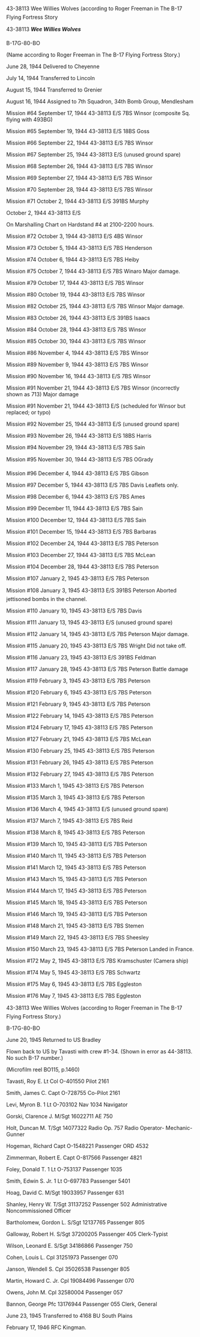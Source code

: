 





43-38113 Wee Willies Wolves (according to Roger Freeman in The B-17
Flying Fortress Story






 




43-38113 ***Wee Willies Wolves***

B-17G-80-BO

(Name according to Roger Freeman in The B-17 Flying
Fortress Story.)

June 28, 1944 Delivered to Cheyenne

July 14, 1944 Transferred to Lincoln

August 15, 1944 Transferred to Grenier

August 16, 1944 Assigned to 7th Squadron, 34th
Bomb Group, Mendlesham

Mission #64 September 17, 1944 43-38113 E/S 7BS Winsor
(composite Sq. flying with 493BG)

Mission #65 September 19, 1944 43-38113 E/S 18BS Goss

Mission #66 September 22, 1944 43-38113 E/S 7BS Winsor

Mission #67 September 25, 1944 43-38113 E/S (unused ground
spare)

Mission #68 September 26, 1944 43-38113 E/S 7BS Winsor

Mission #69 September 27, 1944 43-38113 E/S 7BS Winsor

Mission #70 September 28, 1944 43-38113 E/S 7BS Winsor

Mission #71 October 2, 1944 43-38113 E/S 391BS Murphy


October 2, 1944 43-38113 E/S

On Marshalling Chart on Hardstand #4 at 2100-2200 hours.

Mission #72 October 3, 1944 43-38113 E/S 4BS Winsor

Mission #73 October 5, 1944 43-38113 E/S 7BS Henderson

Mission #74 October 6, 1944 43-38113 E/S 7BS Heiby

Mission #75 October 7, 1944 43-38113 E/S 7BS
Winaro Major damage.

Mission #79 October 17, 1944 43-38113 E/S 7BS Winsor

Mission #80 October 19, 1944 43-38113 E/S 7BS Winsor

Mission #82 October 25, 1944 43-38113 E/S 7BS
Winsor Major damage.

Mission #83 October 26, 1944 43-38113 E/S 391BS Isaacs

Mission #84 October 28, 1944 43-38113 E/S 7BS Winsor

Mission #85 October 30, 1944 43-38113 E/S 7BS Winsor

Mission #86 November 4, 1944 43-38113 E/S 7BS Winsor

Mission #89 November 9, 1944 43-38113 E/S 7BS Winsor

Mission #90 November 16, 1944 43-38113 E/S 7BS Winsor

Mission #91 November 21, 1944 43-38113 E/S 7BS Winsor
(incorrectly shown as
713\)
Major damage

Mission #91 November 21, 1944 43-38113 E/S (scheduled for
Winsor but replaced; or typo)

Mission #92 November 25, 1944 43-38113 E/S (unused ground
spare)

Mission #93 November 26, 1944 43-38113 E/S 18BS Harris

Mission #94 November 29, 1944 43-38113 E/S 7BS Sain

Mission #95 November 30, 1944 43-38113 E/S 7BS OGrady

Mission #96 December 4, 1944 43-38113 E/S 7BS Gibson

Mission #97 December 5, 1944 43-38113 E/S 7BS Davis
Leaflets only.

Mission #98 December 6, 1944 43-38113 E/S 7BS Ames

Mission #99 December 11, 1944 43-38113 E/S 7BS Sain

Mission #100 December 12, 1944 43-38113 E/S 7BS Sain

Mission #101 December 15, 1944 43-38113 E/S 7BS Barbaras

Mission #102 December 24, 1944 43-38113 E/S 7BS Peterson

Mission #103 December 27, 1944 43-38113 E/S 7BS McLean

Mission #104 December 28, 1944 43-38113 E/S 7BS Peterson

Mission #107 January 2, 1945 43-38113 E/S 7BS Peterson

Mission #108 January 3, 1945 43-38113 E/S 391BS
Peterson
Aborted  jettisoned bombs in the channel.

Mission #110 January 10, 1945 43-38113 E/S 7BS Davis

Mission #111 January 13, 1945 43-38113 E/S (unused ground
spare)

Mission #112 January 14, 1945 43-38113 E/S 7BS
Peterson
Major damage.

Mission #115 January 20, 1945 43-38113 E/S 7BS
Wright Did not take off.

Mission #116 January 23, 1945 43-38113 E/S 391BS Feldman

Mission #117 January 28, 1945 43-38113 E/S 7BS
Peterson
Battle damage

Mission #119 February 3, 1945 43-38113 E/S 7BS Peterson

Mission #120 February 6, 1945 43-38113 E/S 7BS Peterson

Mission #121 February 9, 1945 43-38113 E/S 7BS Peterson

Mission #122 February 14, 1945 43-38113 E/S 7BS Peterson

Mission #124 February 17, 1945 43-38113 E/S 7BS Peterson

Mission #127 February 21, 1945 43-38113 E/S 7BS McLean

Mission #130 February 25, 1945 43-38113 E/S 7BS Peterson

Mission #131 February 26, 1945 43-38113 E/S 7BS Peterson

Mission #132 February 27, 1945 43-38113 E/S 7BS Peterson

Mission #133 March 1, 1945 43-38113 E/S 7BS Peterson

Mission #135 March 3, 1945 43-38113 E/S 7BS Peterson

Mission #136 March 4, 1945 43-38113 E/S (unused ground
spare)

Mission #137 March 7, 1945 43-38113 E/S 7BS Reid

Mission #138 March 8, 1945 43-38113 E/S 7BS Peterson

Mission #139 March 10, 1945 43-38113 E/S 7BS Peterson

Mission #140 March 11, 1945 43-38113 E/S 7BS Peterson

Mission #141 March 12, 1945 43-38113 E/S 7BS Peterson

Mission #143 March 15, 1945 43-38113 E/S 7BS Peterson

Mission #144 March 17, 1945 43-38113 E/S 7BS Peterson

Mission #145 March 18, 1945 43-38113 E/S 7BS Peterson

Mission #146 March 19, 1945 43-38113 E/S 7BS Peterson

Mission #148 March 21, 1945 43-38113 E/S 7BS Stemen

Mission #149 March 22, 1945 43-38113 E/S 7BS Sheesley

Mission #150 March 23, 1945 43-38113 E/S 7BS
Peterson
Landed in France.

Mission #172 May 2, 1945 43-38113 E/S 7BS Kramschuster
(Camera ship)

Mission #174 May 5, 1945 43-38113 E/S 7BS Schwartz

Mission #175 May 6, 1945 43-38113 E/S 7BS Eggleston

Mission #176 May 7, 1945 43-38113 E/S 7BS Eggleston

43-38113 Wee Willies Wolves (according to Roger Freeman in The
B-17 Flying Fortress Story.)

B-17G-80-BO

June 20, 1945 Returned to US Bradley

Flown back to US by Tavasti with crew #1-34. (Shown in error
as 44-38113. No such B-17 number.)

(Microfilm reel BO115, p.1460)

Tavasti, Roy E.
Lt Col
O-401550
Pilot
2161

Smith, James C.
Capt
O-728755
Co-Pilot
2161

Levi, Myron
B.
1 Lt
O-703102
Nav
1034  Navigator

Gorski, Clarence J.
M/Sgt 16022711
AE
750

Holt, Duncan
M.
T/Sgt 14077322
Radio
Op.
757 Radio Operator-
Mechanic-Gunner

Hogeman,
Richard
Capt O-1548221
Passenger
ORD
4532

Zimmerman, Robert
E.
Capt
O-817566
Passenger
4821

Foley, Donald
T.
1 Lt
O-753137
Passenger
1035

Smith, Edwin S.
Jr.
1 Lt
O-697783
Passenger
5401

Hoag, David C.
M/Sgt 19033957
Passenger
631

Shanley, Henry
W.
T/Sgt 31137252
Passenger
502 Administrative
Noncommissioned Officer

Bartholomew, Gordon
L.
S/Sgt
12137765
Passenger
805

Galloway, Robert H.
S/Sgt 37200205
Passenger
405 Clerk-Typist

Wilson, Leonard
E.
S/Sgt
34186866
Passenger
750

Cohen, Louis L.
Cpl
31251973
Passenger
070

Janson, Wendell S.
Cpl
35026538
Passenger
805

Martin, Howard C.
Jr.
Cpl 19084496
Passenger
070

Owens, John
M.
Cpl
32580004
Passenger
057

Bannon,
George
Pfc
13176944
Passenger
055 Clerk, General

June 23, 1945 Transferred to 4168 BU South Plains

February 17, 1946 RFC Kingman.




